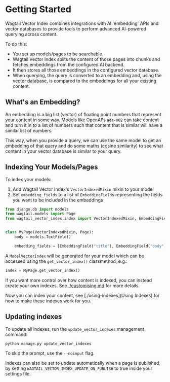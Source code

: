 # Getting Started

Wagtail Vector Index combines integrations with AI 'embedding' APIs and vector databases to provide tools to perform advanced AI-powered querying across content.

To do this:

-   You set up models/pages to be searchable.
-   Wagtail Vector Index splits the content of those pages into chunks and fetches embeddings from the configured AI backend.
-   It then stores all those embeddings in the configured vector database.
-   When querying, the query is converted to an embedding and, using the vector database, is compared to the embeddings for all your existing content.

## What's an Embedding?

An embedding is a big list (vector) of floating point numbers that represent your content in some way. Models like OpenAI's `ada-002` can take content and turn it in to a list of numbers such that content that is similar will have a similar list of numbers.

This way, when you provide a query, we can use the same model to get an embedding of that query and do some maths (cosine similarity) to see what content in your vector database is similar to your query.

## Indexing Your Models/Pages

To index your models:

1. Add Wagtail Vector Index's `VectorIndexedMixin` mixin to your model
2. Set `embedding_fields` to a list of `EmbeddingField`s representing the fields you want to be included in the embeddings

```python
from django.db import models
from wagtail.models import Page
from wagtail_vector_index.index import VectorIndexedMixin, EmbeddingField


class MyPage(VectorIndexedMixin, Page):
    body = models.TextField()

    embedding_fields = [EmbeddingField("title"), EmbeddingField("body")]
```

A `ModelVectorIndex` will be generated for your model which can be accessed using the `get_vector_index()` classmethod, e.g.:

```python
index = MyPage.get_vector_index()
```

If you want more control over how content is indexed, you can instead create your own indexes. See [./customising.md](Customising) for more details.

Now you can index your content, see [./using-indexes](Using Indexes) for how to make these indexes work for you.

## Updating indexes

To update all indexes, run the `update_vector_indexes` management command:

```
python manage.py update_vector_indexes
```

To skip the prompt, use the `--noinput` flag.

Indexes can also be set to update automatically when a page is published, by setting `WAGTAIL_VECTOR_INDEX_UPDATE_ON_PUBLISH` to true inside your settings file.
